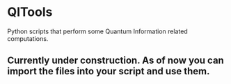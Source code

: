 # QITools
Python scripts that perform some Quantum Information related computations.

## Currently under construction. As of now you can import the files into your script and use them.
